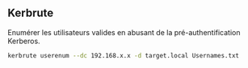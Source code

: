 ## Kerbrute

Enumérer les utilisateurs valides en abusant de la pré-authentification Kerberos.

```sh
kerbrute userenum --dc 192.168.x.x -d target.local Usernames.txt
```

